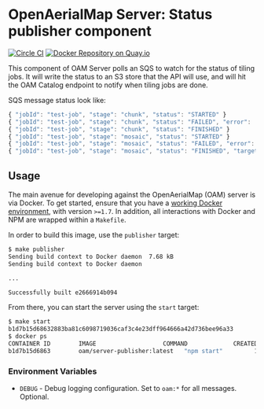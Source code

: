 # OpenAerialMap Server: Status publisher component

[![Circle CI](https://circleci.com/gh/hotosm/oam-server-status-publisher/tree/master.svg?style=svg)](https://circleci.com/gh/hotosm/oam-server-status-publisher/tree/master)
[![Docker Repository on Quay.io](https://quay.io/repository/hotosm/oam-server-status-publisher/status "Docker Repository on Quay.io")](https://quay.io/repository/hotosm/oam-server-status-publisher)

This component of OAM Server polls an SQS to watch for the status of tiling jobs. It will write the status to an S3 store that the API will use, and will hit the OAM Catalog endpoint
to notify when tiling jobs are done.

SQS message status look like:

```javascript
{ "jobId": "test-job", "stage": "chunk", "status": "STARTED" }
{ "jobId": "test-job", "stage": "chunk", "status": "FAILED", "error":  "so many errors" }
{ "jobId": "test-job", "stage": "chunk", "status": "FINISHED" }
{ "jobId": "test-job", "stage": "mosaic", "status": "STARTED" }
{ "jobId": "test-job", "stage": "mosaic", "status": "FAILED", "error": "scala errors oh my" }
{ "jobId": "test-job", "stage": "mosaic", "status": "FINISHED", "target": "s3://oam-tiles/test-job", "images": ["http://bucketname.s3.amazonaws.com/image1.tif", "http://bucketname.s3.amazonaws.com/image2.tif"] }
```

## Usage

The main avenue for developing against the OpenAerialMap (OAM) server is via Docker. To get started, ensure that you have a [working Docker environment](https://docs.docker.com/machine/), with version `>=1.7`. In addition, all interactions with Docker and NPM are wrapped within a `Makefile`.

In order to build this image, use the `publisher` target:

```bash
$ make publisher
Sending build context to Docker daemon  7.68 kB
Sending build context to Docker daemon

...

Successfully built e2666914b094
```

From there, you can start the server using the `start` target:

```bash
$ make start
b1d7b15d68632883ba81c6098719036caf3c4e23dff964666a42d736bee96a33
$ docker ps
CONTAINER ID        IMAGE                   COMMAND             CREATED             STATUS              PORTS                    NAMES
b1d7b15d6863        oam/server-publisher:latest   "npm start"         19 seconds ago      Up 16 seconds       0.0.0.0:8000->8000/tcp   oam-server-api
```

### Environment Variables

* `DEBUG` - Debug logging configuration. Set to `oam:*` for all messages.
  Optional.
